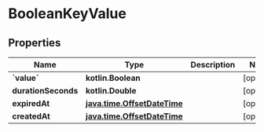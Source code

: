 
# BooleanKeyValue

## Properties
Name | Type | Description | Notes
------------ | ------------- | ------------- | -------------
**&#x60;value&#x60;** | **kotlin.Boolean** |  |  [optional]
**durationSeconds** | **kotlin.Double** |  |  [optional]
**expiredAt** | [**java.time.OffsetDateTime**](java.time.OffsetDateTime.md) |  |  [optional]
**createdAt** | [**java.time.OffsetDateTime**](java.time.OffsetDateTime.md) |  |  [optional]



